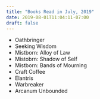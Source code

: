 ```yaml
---
title: "Books Read in July, 2019"
date: 2019-08-01T11:04:11-07:00
draft: false
---
```


* Oathbringer
* Seeking Wisdom
* Mistborn: Alloy of Law
* Mistobrn: Shadow of Self
* Mistborn: Bands of Mourning
* Craft Coffee
* Elantris
* Warbreaker
* Arcanum Unbounded
